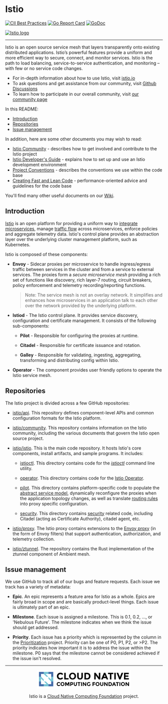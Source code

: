 # Istio

[![CII Best Practices](https://bestpractices.coreinfrastructure.org/projects/1395/badge)](https://bestpractices.coreinfrastructure.org/projects/1395)
[![Go Report Card](https://goreportcard.com/badge/github.com/istio/istio)](https://goreportcard.com/report/github.com/istio/istio)
[![GoDoc](https://godoc.org/istio.io/istio?status.svg)](https://godoc.org/istio.io/istio)

<a href="https://istio.io/">
    <img src="https://github.com/istio/istio/raw/master/logo/istio-bluelogo-whitebackground-unframed.svg"
         alt="Istio logo" title="Istio" height="100" width="100" />
</a>

---

Istio is an open source service mesh that layers transparently onto existing distributed applications. Istio’s powerful features provide a uniform and more efficient way to secure, connect, and monitor services. Istio is the path to load balancing, service-to-service authentication, and monitoring – with few or no service code changes.

- For in-depth information about how to use Istio, visit [istio.io](https://istio.io)
- To ask questions and get assistance from our community, visit [Github Discussions](https://github.com/istio/istio/discussions)
- To learn how to participate in our overall community, visit [our community page](https://istio.io/about/community)

In this README:

- [Introduction](#introduction)
- [Repositories](#repositories)
- [Issue management](#issue-management)

In addition, here are some other documents you may wish to read:

- [Istio Community](https://github.com/istio/community#istio-community) - describes how to get involved and contribute to the Istio project
- [Istio Developer's Guide](https://github.com/istio/istio/wiki/Preparing-for-Development) - explains how to set up and use an Istio development environment
- [Project Conventions](https://github.com/istio/istio/wiki/Development-Conventions) - describes the conventions we use within the code base
- [Creating Fast and Lean Code](https://github.com/istio/istio/wiki/Writing-Fast-and-Lean-Code) - performance-oriented advice and guidelines for the code base

You'll find many other useful documents on our [Wiki](https://github.com/istio/istio/wiki).

## Introduction

[Istio](https://istio.io/latest/docs/concepts/what-is-istio/) is an open platform for providing a uniform way to [integrate
microservices](https://istio.io/latest/docs/examples/microservices-istio/), manage [traffic flow](https://istio.io/latest/docs/concepts/traffic-management/) across microservices, enforce policies
and aggregate telemetry data. Istio's control plane provides an abstraction
layer over the underlying cluster management platform, such as Kubernetes.

Istio is composed of these components:

- **Envoy** - Sidecar proxies per microservice to handle ingress/egress traffic
   between services in the cluster and from a service to external
   services. The proxies form a _secure microservice mesh_ providing a rich
   set of functions like discovery, rich layer-7 routing, circuit breakers,
   policy enforcement and telemetry recording/reporting
   functions.

  > Note: The service mesh is not an overlay network. It
  > simplifies and enhances how microservices in an application talk to each
  > other over the network provided by the underlying platform.

- **Istiod** - The Istio control plane. It provides service discovery, configuration and certificate management. It consists of the following sub-components:

    - **Pilot** - Responsible for configuring the proxies at runtime.

    - **Citadel** - Responsible for certificate issuance and rotation.

    - **Galley** - Responsible for validating, ingesting, aggregating, transforming and distributing config within Istio.

- **Operator** - The component provides user friendly options to operate the Istio service mesh.

## Repositories

The Istio project is divided across a few GitHub repositories:

- [istio/api](https://github.com/istio/api). This repository defines
component-level APIs and common configuration formats for the Istio platform.

- [istio/community](https://github.com/istio/community). This repository contains
information on the Istio community, including the various documents that govern
the Istio open source project.

- [istio/istio](README.md). This is the main code repository. It hosts Istio's
core components, install artifacts, and sample programs. It includes:

    - [istioctl](istioctl/). This directory contains code for the
[_istioctl_](https://istio.io/latest/docs/reference/commands/istioctl/) command line utility.

    - [operator](operator/). This directory contains code for the
[Istio Operator](https://istio.io/latest/docs/setup/install/operator/).

    - [pilot](pilot/). This directory
contains platform-specific code to populate the
[abstract service model](https://istio.io/docs/concepts/traffic-management/#pilot), dynamically reconfigure the proxies
when the application topology changes, as well as translate
[routing rules](https://istio.io/latest/docs/reference/config/networking/) into proxy specific configuration.

    - [security](security/). This directory contains [security](https://istio.io/latest/docs/concepts/security/) related code,
including Citadel (acting as Certificate Authority), citadel agent, etc.

- [istio/proxy](https://github.com/istio/proxy). The Istio proxy contains
extensions to the [Envoy proxy](https://github.com/envoyproxy/envoy) (in the form of
Envoy filters) that support authentication, authorization, and telemetry collection.

- [istio/ztunnel](https://github.com/istio/ztunnel). The repository contains the Rust implementation of the ztunnel
component of Ambient mesh.

## Issue management

We use GitHub to track all of our bugs and feature requests. Each issue we track has a variety of metadata:

- **Epic**. An epic represents a feature area for Istio as a whole. Epics are fairly broad in scope and are basically product-level things.
Each issue is ultimately part of an epic.

- **Milestone**. Each issue is assigned a milestone. This is 0.1, 0.2, ..., or 'Nebulous Future'. The milestone indicates when we
think the issue should get addressed.

- **Priority**. Each issue has a priority which is represented by the column in the [Prioritization](https://github.com/orgs/istio/projects/6) project. Priority can be one of
P0, P1, P2, or >P2. The priority indicates how important it is to address the issue within the milestone. P0 says that the
milestone cannot be considered achieved if the issue isn't resolved.

---

<div align="center">
    <img src="https://raw.githubusercontent.com/cncf/artwork/master/other/cncf/horizontal/color/cncf-color.svg" width="300" alt="Cloud Native Computing Foundation logo"/>
    <p>Istio is a <a href="https://cncf.io">Cloud Native Computing Foundation</a> project.</p>
</div>



